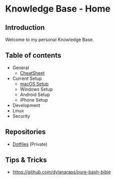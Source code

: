 # Knowledge Base - Home

## Introduction
Welcome to my personal Knowledge Base.

## Table of contents
- General
    - [CheatSheet](https://github.com/bartdenhoed/knowledge-base/blob/master/general/cheatsheet.md)
- Current Setup
    - [macOS Setup](https://github.com/bartdenhoed/knowledge-base/blob/master/macos-setup/0-home.md)
    - Windows Setup
    - Android Setup
    - iPhone Setup
- Development
- Linux
- Security

## Repositories
- [Dotfiles](https://github.com/bartdenhoed/dotfiles) (Private)

## Tips & Tricks
- https://github.com/dylanaraps/pure-bash-bible